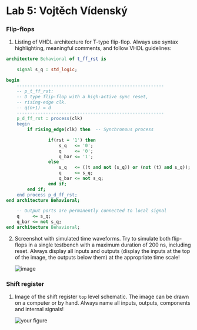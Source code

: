 # Lab 5: Vojtěch Vídenský

### Flip-flops

1. Listing of VHDL architecture for T-type flip-flop. Always use syntax highlighting, meaningful comments, and follow VHDL guidelines:

```vhdl
architecture Behavioral of t_ff_rst is

    signal s_q : std_logic;

begin
    --------------------------------------------------------
    -- p_t_ff_rst:
    -- D type flip-flop with a high-active sync reset,
    -- rising-edge clk.
    -- q(n+1) = d
    --------------------------------------------------------
    p_d_ff_rst : process(clk)
    begin
        if rising_edge(clk) then  -- Synchronous process

                if(rst = '1') then 
                    s_q   <= '0';
                    q     <= '0';
                    q_bar <= '1';
                else
                    s_q   <= ((t and not (s_q)) or (not (t) and s_q));
                    q     <= s_q;
                    q_bar <= not s_q;
                end if;
        end if;
    end process p_d_ff_rst;
end architecture Behavioral;

    -- Output ports are permanently connected to local signal
    q     <= s_q;
    q_bar <= not s_q;
end architecture Behavioral;
```

2. Screenshot with simulated time waveforms. Try to simulate both flip-flops in a single testbench with a maximum duration of 200 ns, including reset. Always display all inputs and outputs (display the inputs at the top of the image, the outputs below them) at the appropriate time scale!

   ![image](https://user-images.githubusercontent.com/99399676/158434247-2b1a43cf-01ca-4834-97b7-6354689d8a78.png)

### Shift register

1. Image of the shift register `top` level schematic. The image can be drawn on a computer or by hand. Always name all inputs, outputs, components and internal signals!

   ![your figure]()
